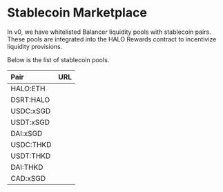 # Stablecoin Marketplace

In v0, we have whitelisted Balancer liquidity pools with stablecoin pairs. These pools are integrated into the HALO Rewards contract to incentivize liquidity provisions. 

Below is the list of stablecoin pools.

| **Pair** | **URL** |
| :--- | :--- |
| HALO:ETH |  |
| DSRT:HALO |  |
| USDC:xSGD |  |
| USDT:xSGD |  |
| DAI:xSGD |  |
| USDC:THKD |  |
| USDT:THKD |  |
| DAI:THKD |  |
| CAD:xSGD |  |

